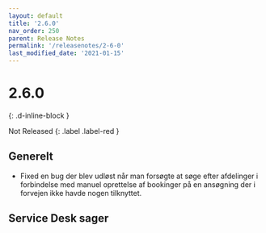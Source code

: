 ```yaml
---
layout: default
title: '2.6.0'
nav_order: 250
parent: Release Notes
permalink: '/releasenotes/2-6-0'
last_modified_date: '2021-01-15'
---
```


# 2.6.0
{: .d-inline-block }

Not Released
{: .label .label-red }

## Generelt
- Fixed en bug der blev udløst når man forsøgte at søge efter afdelinger i forbindelse med manuel oprettelse af bookinger på en ansøgning der i forvejen ikke havde nogen tilknyttet.

## Service Desk sager
